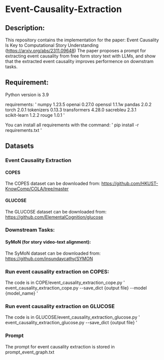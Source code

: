 # Event-Causality-Extraction
## Description:
This repository contains the implementation for the paper: Event Causality Is Key to Computational Story Understanding (https://arxiv.org/abs/2311.09648)
The paper proposes a prompt for extracting event causality from free form story text with LLMs, and show that the extracted event causality improves performence on downstram tasks.
## Requirement:
Python version is 3.9

requirements:
' numpy                     1.23.5
openai                    0.27.0
openssl                   1.1.1w
pandas                    2.0.2
torch                     2.0.1
tokenizers                0.13.3
transformers              4.28.0
sacrebleu                 2.3.1                    
scikit-learn              1.2.2
rouge                     1.0.1
'

You can install all requirements with the command:
'
pip install -r requirements.txt
'
## Datasets
### Event Causality Extraction
#### COPES
The COPES dataset can be downloaded from: https://github.com/HKUST-KnowComp/COLA/tree/master
#### GLUCOSE
The GLUCOSE dataset can be downloaded from: https://github.com/ElementalCognition/glucose

### Downstream Tasks:
#### SyMoN (for story video-text alignment):
The SyMoN dataset can be downloaded from: https://github.com/insundaycathy/SYMON


### Run event causality extraction on COPES:
The code is in COPE/event_causality_extraction_cope.py
'
event_causality_extraction_cope.py --save_dict {output file} --model {model_name}
'

### Run event causality extraction on GLUCOSE
The code is in GLUCOSE/event_causality_extraction_glucose.py
'
event_causality_extraction_glucose.py --save_dict {output file}
'

### Prompt
The prompt for event causality extraction is stored in prompt_event_graph.txt
